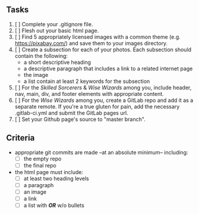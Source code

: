 ## Tasks
  1. [ ] Complete your .gitignore file.
  2. [ ] Flesh out your basic html page.
  3. [ ] Find 5 appropriately licensed images with a common theme (e.g. https://pixabay.com/) and save them to your images directory.
  3. [ ] Create a subsection for each of your photos.  Each subsection should contain the following:
      - a short descriptive heading
      - a descriptive paragraph that includes a link to a related internet page
      - the image
      - a list contain at least 2 keywords for the subsection
  4. [ ] For the *Skilled Sorcerers* & *Wise Wizards* among you, include header, nav, main, div, and footer elements with appropriate content.
  5. [ ] For the *Wise Wizards* among you, create a GitLab repo and add it as a separate remote.  If you're a true gluten for pain, add the necessary .gitlab-ci.yml and submit the GitLab pages url.
  6. [ ] Set your Github page's source to "master branch".

## Criteria
  - appropriate git commits are made –at an absolute minimum– including:
    - [ ] the empty repo
    - [ ] the final repo
  - the html page must include:
    - [ ] at least two heading levels
    - [ ] a paragraph
    - [ ] an image
    - [ ] a link
    - [ ] a list with _**OR**_ w/o bullets

